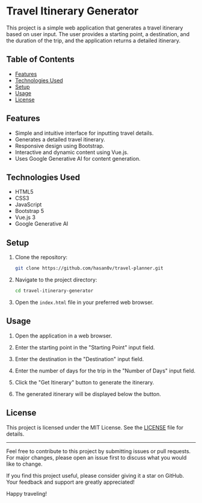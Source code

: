 # Travel Itinerary Generator

This project is a simple web application that generates a travel itinerary based on user input. The user provides a starting point, a destination, and the duration of the trip, and the application returns a detailed itinerary.

## Table of Contents

- [Features](#features)
- [Technologies Used](#technologies-used)
- [Setup](#setup)
- [Usage](#usage)
- [License](#license)

## Features

- Simple and intuitive interface for inputting travel details.
- Generates a detailed travel itinerary.
- Responsive design using Bootstrap.
- Interactive and dynamic content using Vue.js.
- Uses Google Generative AI for content generation.

## Technologies Used

- HTML5
- CSS3
- JavaScript
- Bootstrap 5
- Vue.js 3
- Google Generative AI

## Setup

1. Clone the repository:
    ```sh
    git clone https://github.com/hasan0v/travel-planner.git
    ```

2. Navigate to the project directory:
    ```sh
    cd travel-itinerary-generator
    ```

3. Open the `index.html` file in your preferred web browser.

## Usage

1. Open the application in a web browser.

2. Enter the starting point in the "Starting Point" input field.

3. Enter the destination in the "Destination" input field.

4. Enter the number of days for the trip in the "Number of Days" input field.

5. Click the "Get Itinerary" button to generate the itinerary.

6. The generated itinerary will be displayed below the button.

## License

This project is licensed under the MIT License. See the [LICENSE](LICENSE) file for details.

---

Feel free to contribute to this project by submitting issues or pull requests. For major changes, please open an issue first to discuss what you would like to change. 

If you find this project useful, please consider giving it a star on GitHub. Your feedback and support are greatly appreciated!

Happy traveling!
